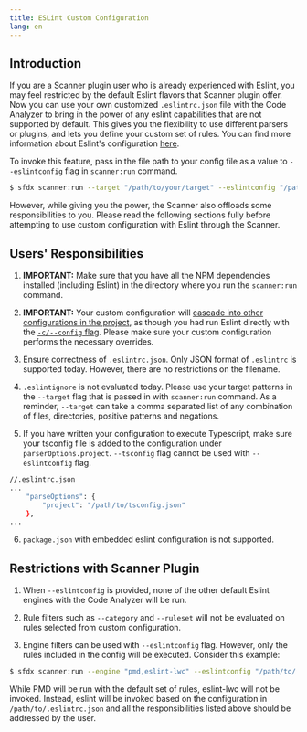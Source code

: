 ```yaml
---
title: ESLint Custom Configuration
lang: en
---
```


## Introduction

If you are a Scanner plugin user who is already experienced with Eslint, you may feel restricted by the default Eslint flavors that Scanner plugin offer. Now you can use your own customized `.eslintrc.json` file with the Code Analyzer to bring in the power of any eslint capabilities that are not supported by default. This gives you the flexibility to use different parsers or plugins, and lets you define your custom set of rules. You can find more information about Eslint's configuration [here](https://eslint.org/docs/user-guide/configuring).

To invoke this feature, pass in the file path to your config file as a value to `--eslintconfig` flag in `scanner:run` command.

```bash
$ sfdx scanner:run --target "/path/to/your/target" --eslintconfig "/path/to/.eslintrc.json"
```

However, while giving you the power, the Scanner also offloads some responsibilities to you. Please read the following sections fully before attempting to use custom configuration with Eslint through the Scanner.

## Users' Responsibilities

1. **IMPORTANT:** Make sure that you have all the NPM dependencies installed (including Eslint) in the directory where you run the `scanner:run` command.

2. **IMPORTANT:** Your custom configuration will [cascade into other configurations in the project](https://eslint.org/docs/user-guide/configuring/configuration-files#cascading-and-hierarchy), as though you had run Eslint directly with the [`-c/--config` flag](https://eslint.org/docs/user-guide/configuring#using-configuration-files-1). Please make sure your custom configuration performs the necessary overrides.

3. Ensure correctness of `.eslintrc.json`. Only JSON format of `.eslintrc` is supported today. However, there are no restrictions on the filename.

4. `.eslintignore` is not evaluated today. Please use your target patterns in the `--target` flag that is passed in with `scanner:run` command. As a reminder, `--target` can take a comma separated list of any combination of files, directories, positive patterns and negations.

5. If you have written your configuration to execute Typescript, make sure your tsconfig file is added to the configuration under `parserOptions.project`. `--tsconfig` flag cannot be used with `--eslintconfig` flag.
```bash
//.eslintrc.json
...
	"parseOptions": {
		"project": "/path/to/tsconfig.json"
	},
...
```

6. `package.json` with embedded eslint configuration is not supported.



## Restrictions with Scanner Plugin

1. When `--eslintconfig` is provided, none of the other default Eslint engines with the Code Analyzer will be run.

2. Rule filters such as `--category` and `--ruleset` will not be evaluated on rules selected from custom configuration.


3. Engine filters can be used with `--eslintconfig` flag. However, only the rules included in the config will be executed. Consider this example:
```bash
$ sfdx scanner:run --engine "pmd,eslint-lwc" --eslintconfig "/path/to/.eslintrc.json" --target "/target/path"
```
While PMD will be run with the default set of rules, eslint-lwc will not be invoked. Instead, eslint will be invoked based on the configuration in `/path/to/.eslintrc.json` and all the responsibilities listed above should be addressed by the user.
